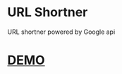 # URL Shortner
URL shortner powered by Google api

# [DEMO][1]

  [1]: https://www.rajendraarora.com/
